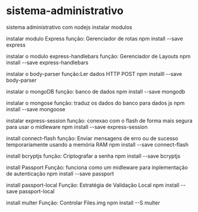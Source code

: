 # sistema-administrativo
sistema administrativo com nodejs
instalar modulos 

instalar modulo Express
    função: Gerenciador de rotas
    npm install --save express

instalar o modulo express-handlebars
    função: Gerenciador de Layouts
    npm install --save express-handlebars

instalar o body-parser
    função:Ler dados HTTP POST
    npm installl --save body-parser

instalar o mongoDB
    função: banco de dados
    npm install --save mongodb

instalar o mongose
    função: traduz os dados do banco para dados js
    npm install --save mongoose

instalar express-session
    função: conexao com o flash de forma mais segura para usar o midleware
    npm install --save express-session

install connect-flash
    função: Enviar mensagens de erro ou de sucesso temporariamente usando a memória RAM
    npm install --save connect-flash

install bcryptjs
    função: Criptografar a senha
    npm install --save bcryptjs

install Passport
    Função: funciona como um midleware para inplementação de autenticação 
    npm install --save passport

install passport-local
    Função: Estratégia de Validação Local 
    npm install --save passport-local

install multer
    Função: Controlar Files.img
    npm install --S multer